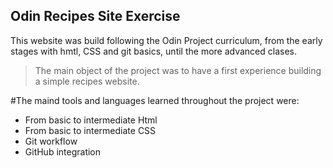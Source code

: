 ## Odin Recipes Site Exercise

This website was build following the Odin Project curriculum, from the early stages with hmtl, CSS and git basics, until the more advanced clases.

>The main object of the project was to have a first experience building a simple recipes website.

#The maind tools and languages learned throughout the project were:
- From basic to intermediate Html
- From basic to intermediate CSS
- Git workflow
- GitHub integration